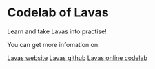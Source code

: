 # Codelab of Lavas

Learn and take Lavas into practise!

You can get more infomation on:

[Lavas website](https://lavas.baidu.com/)
[Lavas github](https://github.com/lavas-project/lavas)
[Lavas online codelab](https://lavas.baidu.com/)
